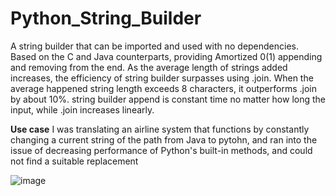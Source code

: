 # Python_String_Builder
A string builder that can be imported and used with no dependencies. Based on the C and Java counterparts, providing Amortized 0(1) appending and removing from the end. As the average length of strings added increases, the efficiency of string builder surpasses using .join. When the average happened string length exceeds 8 characters, it outperforms .join by about 10%. string builder append is constant time no matter how long the input, while .join increases linearly.

<b>Use case</b>
I was translating an airline system that functions by constantly changing a current string of the path from Java to pytohn, and ran into the issue of decreasing performance of Python's built-in methods, and could not find a suitable replacement

![image](https://github.com/TylerRLowe/Python_String_Builder/assets/99204234/ffd45d4b-92e3-4470-8306-3f51199b6101)

